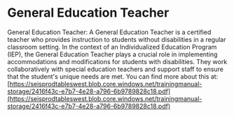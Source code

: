 # General Education Teacher
General Education Teacher: A General Education Teacher is a certified teacher who provides instruction to students without disabilities in a regular classroom setting. In the context of an Individualized Education Program (IEP), the General Education Teacher plays a crucial role in implementing accommodations and modifications for students with disabilities. They work collaboratively with special education teachers and support staff to ensure that the student's unique needs are met.
You can find more about this at: [https://seisprodtableswest.blob.core.windows.net/trainingmanual-storage/2416f43c-e7b7-4e28-a796-6b9789828c18.pdf](https://seisprodtableswest.blob.core.windows.net/trainingmanual-storage/2416f43c-e7b7-4e28-a796-6b9789828c18.pdf)